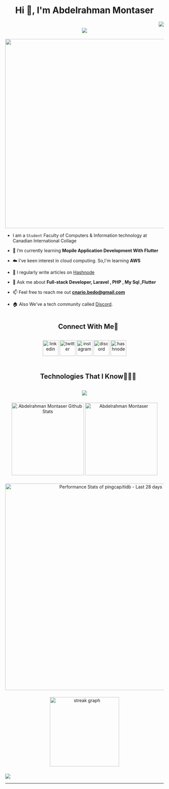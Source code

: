 
	
<h1 align="center">Hi 👋, I'm Abdelrahman Montaser</h1>
<img align="right" src="https://visitor-badge.laobi.icu/badge?page_id=zumrudu-anka.zumrudu-anka">

<h1 align="center">
  <a href="https://git.io/typing-svg">
    <img src="https://readme-typing-svg.herokuapp.com/?lines=Hello,+There!+👋;I'm+A+Software+Engineer...;Full-stack+Developer;Nice+to+meet+you!&center=true&size=27">
  </a>
</h1>

<p align="center">
<img width="600"  src="https://i.pinimg.com/originals/f5/36/01/f53601133f236d1cb167ac19f05a3d60.gif">


-  I am a `Student` Faculty of Computers & Information technology at Canadian International Collage

- 🌱 I’m currently learning **Mopile Application Development With Flutter**

- ☁️ I've keen interest in cloud computing. So,I'm learning **AWS**

- 📝 I regularly write articles on [Hashnode](https://abdelrahman1.hashnode.dev/newsletter)

- 💬 Ask me about **Full-stack Developer, Laravel , PHP , My Sql ,Flutter**

- 📫 Feel free to reach me out **cnario.bedo@gmail.com**

- 🏠 Also We've a tech community called [Discord](https://discord.gg/22DJY8QS).

<!-- Connect with me -->
<!--h2 without bottom border-->
<div id="user-content-toc">
  <ul align="center">
    <summary><h2 style="display: inline-block">Connect With Me🤝</h2></summary>
  </ul>
</div>

<!--icons and links-->
<p align="center">
<a href="https://linkedin.com/in/abdelrahman-montaser-45a1851b5" target="blank"><img align="center" src="https://user-images.githubusercontent.com/88904952/234979284-68c11d7f-1acc-4f0c-ac78-044e1037d7b0.png" alt="linkedin" height="50" width="50" /></a>
<a href="https://twitter.com/abdelr7man_l" target="blank"><img align="center" src="https://user-images.githubusercontent.com/88904952/234980676-61bfb021-ecc8-48f7-88e6-34c1b06c4a58.png" alt="twitter" height="50" width="50" /></a> 
<a href="https://instagram.com/abdelrhman_montaser_" target="blank"><img align="center" src="https://user-images.githubusercontent.com/88904952/234981169-2dd1e58f-4b7e-468c-8213-034ba62156c3.png" alt="instagram" height="50" width="50" /></a>
<a href="https://discord.gg/UjwKkJsXsf" target="blank"><img align="center" src="https://user-images.githubusercontent.com/88904952/234982627-019fd336-6248-453c-9b05-97c13fd1d207.png" alt="discord" height="50" width="50" /></a>
<a href="https://abdelrahman1.hashnode.dev/" target="blank"><img align="center" src="https://user-images.githubusercontent.com/88904952/234982196-562aea17-5532-4550-8c08-1c7cb994a541.png" alt="hashnode" height="50" width="50" /></a>
	
</p>

####


###

<!--h1 without bottom border-->
<div id="user-content-toc">
  <ul align="center">
    <summary><h2 style="display: inline-block">Technologies That I Know👨🏻‍💻</h2></summary>
  </ul>
</div>
<!--tech stack icons-->
<p align="center">
  <a href="https://skillicons.dev">
    <img src="https://skillicons.dev/icons?i=git,aws,bootstrap,c,cpp,css,discord,docker,dynamodb,express,figma,firebase,github,git,html,idea,java,js,kotlin,linux,md,materialui,mongodb,mysql,nextjs,nodejs,laravel,postman,py,react,flutter,azure,redux,bash,kubernetes,docker,c,vim,ts,vscode,clion,idea,phpstorm,pycharm,sublime,blender,ai,ae,pr,linkedin,notion,obsidian&perline=14" />
  </a>
</p>


###

<p align="center">
    <a href="https://github.com/anuraghazra/github-readme-stats">
	    <img alt="Abdelrahman Montaser Github Stats" src="https://github-readme-stats.vercel.app/api?username=Abdelrahman6481&show_icons=true&count_private=true&locale=en&theme=react&layout=compact" height="230px"/></a>
	  <img src="https://github-readme-stats.vercel.app/api/top-langs?username=Abdelrahman6481&exclude_repo=Smartys-Android-App-Csharp&langs_count=10&layout=compact&hide=ASP.NET&theme=react" alt="Abdelrahman Montaser" height="230px"/>
<br/>
</p>

###

<a href="https://next.ossinsight.io/widgets/official/compose-last-28-days-stats?repo_id=41986369" target="_blank" style="display: block"  align="center">
  <picture>
    <source media="(prefers-color-scheme: dark)" srcset="https://next.ossinsight.io/widgets/official/compose-last-28-days-stats/thumbnail.png?repo_id=41986369&image_size=auto&color_scheme=dark" width="655" height="auto">
    <img alt="Performance Stats of pingcap/tidb - Last 28 days" src="https://next.ossinsight.io/widgets/official/compose-last-28-days-stats/thumbnail.png?repo_id=41986369&image_size=auto&color_scheme=light" width="655" height="auto">
  </picture>
</a>

###

<div align="center">
  <img src="https://streak-stats.demolab.com?user=Abdelrahman6481&locale=en&mode=daily&theme=dark&hide_border=false&border_radius=5&order=3" height="220" alt="streak graph"  />
</div>

###

<!--horizontal divider(gradiant)-->
<img src="https://user-images.githubusercontent.com/73097560/115834477-dbab4500-a447-11eb-908a-139a6edaec5c.gif">

---
